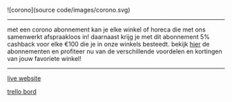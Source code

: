 ![corono](source code/images/corono.svg)

---

met een corono abonnement kan je elke winkel of horeca die met ons samenwerkt afspraakloos in! daarnaast krijg je met dit abonnement 5% cashback voor elke €100 die je in onze winkels besteedt. bekijk [hier](https://samedpolat.nl/corono/index.html#wordlid) de abonnementen en profiteer nu van de verschillende voordelen en kortingen van jouw favoriete winkel!

---
[live website](https://samedpolat.nl/corono/)

[trello bord](https://trello.com/b/1iDqJIWg/make-it-rain-corono)
